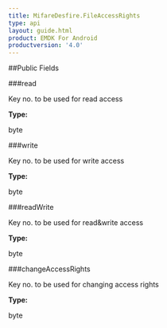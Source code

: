 ```yaml
---
title: MifareDesfire.FileAccessRights
type: api
layout: guide.html
product: EMDK For Android
productversion: '4.0'
---
```





##Public Fields

###read

Key no. to be used for read access

**Type:**

byte

###write

Key no. to be used for write access

**Type:**

byte

###readWrite

Key no. to be used for read&write access

**Type:**

byte

###changeAccessRights

Key no. to be used for changing access rights

**Type:**

byte












